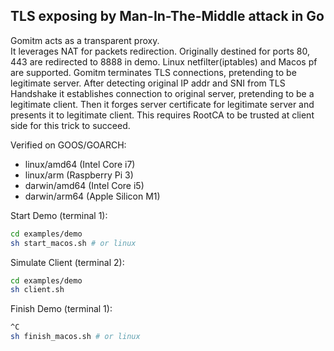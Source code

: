 ## TLS exposing by Man-In-The-Middle attack in Go

Gomitm acts as a transparent proxy.
<br>
It leverages NAT for packets redirection.
Originally destined for ports 80, 443 are redirected to 8888 in demo.
Linux netfilter(iptables) and Macos pf are supported.
Gomitm terminates TLS connections, pretending to be legitimate server.
After detecting original IP addr and SNI from TLS Handshake it establishes connection to original server, pretending to be a legitimate client. 
Then it forges server certificate for legitimate server and presents it to legitimate client.
This requires RootCA to be trusted at client side for this trick to succeed.

Verified on GOOS/GOARCH:
- linux/amd64 (Intel Core i7)
- linux/arm (Raspberry Pi 3)
- darwin/amd64 (Intel Core i5)
- darwin/arm64 (Apple Silicon M1)

Start Demo (terminal 1):
```bash
cd examples/demo
sh start_macos.sh # or linux
```

Simulate Client (terminal 2):
```bash
cd examples/demo
sh client.sh
```

Finish Demo (terminal 1):
```bash
^C
sh finish_macos.sh # or linux
```